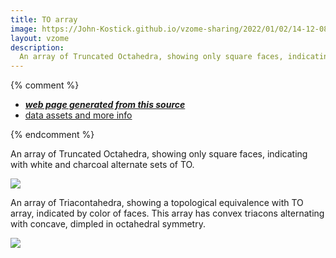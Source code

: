 ```yaml
---
title: TO array
image: https://John-Kostick.github.io/vzome-sharing/2022/01/02/14-12-08-TO array/TO array.png
layout: vzome
description:
  An array of Truncated Octahedra, showing only square faces, indicating with white and charcoal alternate sets of TO.  
---
```


{% comment %}
 - [***web page generated from this source***][post]
 - [data assets and more info][github]

[post]: <https://John-Kostick.github.io/vzome-sharing/2022/01/02/TO array-14-12-08.html>
[github]: <https://github.com/John-Kostick/vzome-sharing/tree/main/2022/01/02/14-12-08-TO array/>
{% endcomment %}

  An array of Truncated Octahedra, showing only square faces, indicating with white and charcoal alternate sets of TO.

<vzome-viewer style="width: 100%; height: 100vh;"
       src="https://John-Kostick.github.io/vzome-sharing/2022/01/02/14-12-08-TO array/TO array.vZome" >
  <img src="https://John-Kostick.github.io/vzome-sharing/2022/01/02/14-12-08-TO array/TO array.png" />
</vzome-viewer>

An array of Triacontahedra, showing a topological equivalence with TO array, indicated by color of faces.  This array has convex triacons alternating with concave, dimpled in octahedral symmetry.

<vzome-viewer style="width: 100%; height: 100vh;"
       src="https://John-Kostick.github.io/vzome-sharing/2022/01/02/14-12-46-Triacon-array/Triacon-array.vZome" >
  <img src="https://John-Kostick.github.io/vzome-sharing/2022/01/02/14-12-46-Triacon-array/Triacon-array.png" />
</vzome-viewer>

